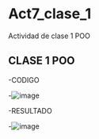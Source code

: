 # Act7_clase_1
Actividad de clase 1 POO


## CLASE 1 POO

-CODIGO

-![image](https://github.com/user-attachments/assets/fef7c422-554a-46a7-8520-4d3aab42bc7c)

-RESULTADO

-![image](https://github.com/user-attachments/assets/b93b9d95-0229-4f6b-beb3-f19fcbe1f5f6)

